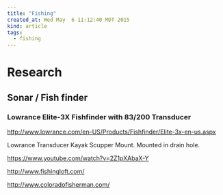 ```yaml
---
title: "Fishing"
created_at: Wed May  6 11:12:40 MDT 2015
kind: article
tags:
  - fishing
---
```


# Research

## Sonar / Fish finder

### Lowrance Elite-3X Fishfinder with 83/200 Transducer

http://www.lowrance.com/en-US/Products/Fishfinder/Elite-3x-en-us.aspx

Lowrance Transducer Kayak Scupper Mount.
Mounted in drain hole.

https://www.youtube.com/watch?v=2Z1pXAbaX-Y

http://www.fishingloft.com/

http://www.coloradofisherman.com/

